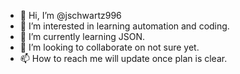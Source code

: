 - 👋 Hi, I’m @jschwartz996
- 👀 I’m interested in learning automation and coding.
- 🌱 I’m currently learning JSON.
- 💞️ I’m looking to collaborate on not sure yet.
- 📫 How to reach me will update once plan is clear.

<!---
jschwartz996/jschwartz996 is a ✨ special ✨ repository because its `README.md` (this file) appears on your GitHub profile.
You can click the Preview link to take a look at your changes.
--->

